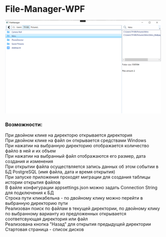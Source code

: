 # File-Manager-WPF
![alt text](https://github.com/SSA-hub/File-Manager-WPF/blob/main/image.png)

### Возможности:
При двойном клике на директорю открывается директория  
При двойном клике на файл он открывается средствами Windows  
При нажатии на выбранную директорию отображается количество файло в ней и их объем  
При нажатии на выбранный файл отображаются его размер, дата создания и изменения  
При открытии файла осуществляется запись данных об этом событии в БД PostgreSQL (имя файла, дата и время открытия)  
При запуске приложения проходят миграции для создания таблицы истории открытия файлов  
В файле конфигурации appsettings.json можно задать Connection String для подключения к БД  
Строка пути кликабельна - по двойному клику можно перейти в выбранную директорию пути  
Реализован поиск по файлам в текущей директории, по двойному клику по выбранному варианту из предложенных открывается соответсвующая директория или файл  
Реализована кнопка "Назад" для открытия предыдущей директории  
Стартовая страница - список дисков
